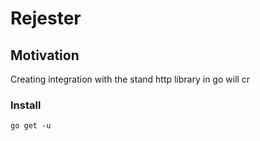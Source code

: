# Rejester

## Motivation
Creating integration with the stand http library in go will cr

### Install
```
go get -u 
```
